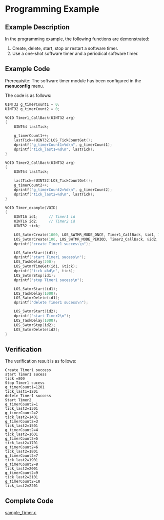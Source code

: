 # Programming Example<a name="EN-US_TOPIC_0311018428"></a>

## Example Description<a name="en-us_topic_0175230480_section19202902143129"></a>

In the programming example, the following functions are demonstrated:

1.  Create, delete, start, stop or restart a software timer.
2.  Use a one-shot software timer and a periodical software timer.

## Example Code<a name="en-us_topic_0175230480_section3113546143129"></a>

Prerequisite: The software timer module has been configured in the  **menuconfig**  menu.

The code is as follows:

```c
UINT32 g_timerCount1 = 0;
UINT32 g_timerCount2 = 0;

VOID Timer1_CallBack(UINT32 arg)
{
    UINT64 lastTick;

    g_timerCount1++;
    lastTick=(UINT32)LOS_TickCountGet();
    dprintf("g_timerCount1=%d\n", g_timerCount1);
    dprintf("tick_last1=%d\n", lastTick);
}

VOID Timer2_CallBack(UINT32 arg)
{
    UINT64 lastTick;

    lastTick=(UINT32)LOS_TickCountGet();
    g_timerCount2++;
    dprintf("g_timerCount2=%d\n", g_timerCount2);
    dprintf("tick_last2=%d\n", lastTick);
}

VOID Timer_example(VOID)
{
    UINT16 id1;     // Timer1 id
    UINT16 id2;     // Timer2 id
    UINT32 tick;

    LOS_SwtmrCreate(1000, LOS_SWTMR_MODE_ONCE, Timer1_CallBack, &id1, 1);
    LOS_SwtmrCreate(100, LOS_SWTMR_MODE_PERIOD, Timer2_CallBack, &id2, 1);
    dprintf("create Timer1 success\n");

    LOS_SwtmrStart(id1);
    dprintf("start Timer1 sucess\n");
    LOS_TaskDelay(200);
    LOS_SwtmrTimeGet(id1, &tick);
    dprintf("tick =%d\n", tick);
    LOS_SwtmrStop(id1);
    dprintf("stop Timer1 sucess\n");

    LOS_SwtmrStart(id1);
    LOS_TaskDelay(1000);
    LOS_SwtmrDelete(id1);
    dprintf("delete Timer1 sucess\n");

    LOS_SwtmrStart(id2);
    dprintf("start Timer2\n");
    LOS_TaskDelay(1000);
    LOS_SwtmrStop(id2);
    LOS_SwtmrDelete(id2); 
}
```

## Verification<a name="en-us_topic_0175230480_section3992572012944"></a>

The verification result is as follows:

```
Create Timer1 success
start Timer1 sucess
tick =800
Stop Timer1 sucess
g_timerCount1=1201
tick_last1=1201
delete Timer1 success
Start Timer2
g_timerCount2=1
tick_last2=1301
g_timerCount2=2
tick_last2=1401
g_timerCount2=3
tick_last2=1501
g_timerCount2=4
tick_last2=1601
g_timerCount2=5
tick_last2=1701
g_timerCount2=6
tick_last2=1801
g_timerCount2=7
tick_last2=1901
g_timerCount2=8
tick_last2=2001
g_timerCount2=9
tick_last2=2101
g_timerCount2=10
tick_last2=2201
```

## Complete Code<a name="en-us_topic_0175230480_section47519890121124"></a>

[sample\_Timer.c](resource/sample_Timer.c)

